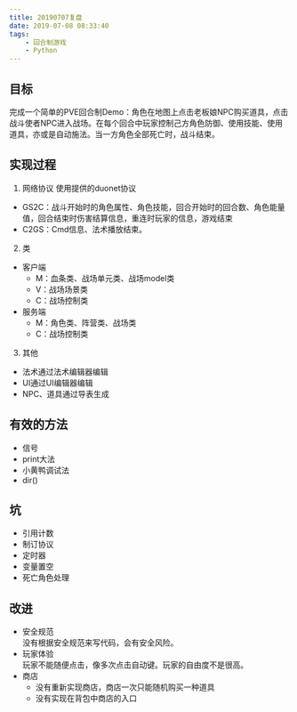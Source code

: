 ```yaml
---
title: 20190707复盘
date: 2019-07-08 08:33:40
tags:
    - 回合制游戏
    - Python
---
```

## 目标
完成一个简单的PVE回合制Demo：角色在地图上点击老板娘NPC购买道具，点击战斗使者NPC进入战场。在每个回合中玩家控制己方角色防御、使用技能、使用道具，亦或是自动施法。当一方角色全部死亡时，战斗结束。

<!-- more -->

## 实现过程
1. 网络协议
使用提供的duonet协议
* GS2C：战斗开始时的角色属性、角色技能，回合开始时的回合数、角色能量值，回合结束时伤害结算信息，重连时玩家的信息，游戏结束
* C2GS：Cmd信息、法术播放结束。

2. 类
* 客户端
    * M：血条类、战场单元类、战场model类
    * V：战场场景类
    * C：战场控制类
* 服务端
    * M：角色类、阵营类、战场类
    * C：战场控制类

3. 其他
* 法术通过法术编辑器编辑
* UI通过UI编辑器编辑
* NPC、道具通过导表生成

## 有效的方法
* 信号
* print大法
* 小黄鸭调试法
* dir()

## 坑
* 引用计数
* 制订协议
* 定时器
* 变量置空
* 死亡角色处理

## 改进
* 安全规范  
没有根据安全规范来写代码，会有安全风险。
* 玩家体验  
玩家不能随便点击，像多次点击自动键。玩家的自由度不是很高。
* 商店  
    * 没有重新实现商店，商店一次只能随机购买一种道具
    * 没有实现在背包中商店的入口
